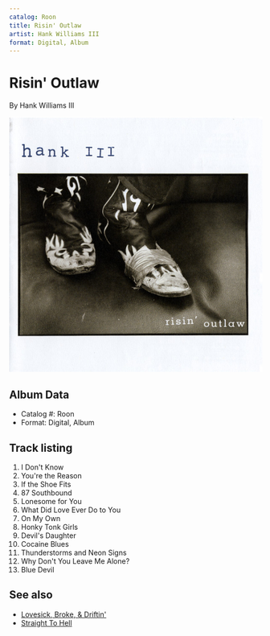 ```yaml
---
catalog: Roon
title: Risin' Outlaw
artist: Hank Williams III
format: Digital, Album
---
```


# Risin' Outlaw

By Hank Williams III

![](../../assets/albumcovers/Hank_Williams_III-Risin_Outlaw.png)

## Album Data

- Catalog #: Roon
- Format: Digital, Album


## Track listing


1. I Don't Know
2. You're the Reason
3. If the Shoe Fits
4. 87 Southbound
5. Lonesome for You
6. What Did Love Ever Do to You
7. On My Own
8. Honky Tonk Girls
9. Devil's Daughter
10. Cocaine Blues
11. Thunderstorms and Neon Signs
12. Why Don't You Leave Me Alone?
13. Blue Devil


## See also

- [Lovesick, Broke, & Driftin'](Lovesick__Broke__and_Driftin.md)
- [Straight To Hell](Straight_To_Hell.md)
